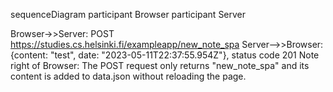 sequenceDiagram
  participant Browser
  participant Server

  Browser->>Server: POST https://studies.cs.helsinki.fi/exampleapp/new_note_spa
  Server-->>Browser: {content: "test", date: "2023-05-11T22:37:55.954Z"}, status code 201
  Note right of Browser: The POST request only returns "new_note_spa" and its content is added to data.json without reloading the page.
